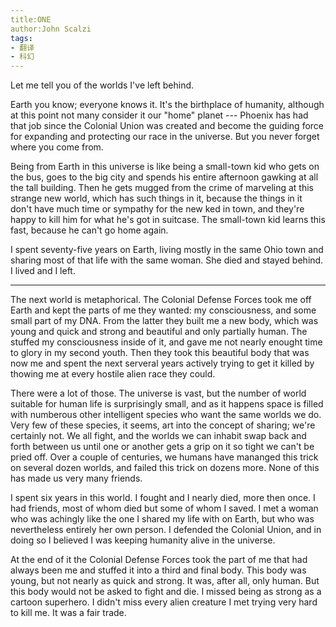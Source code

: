 ```yaml
---
title:ONE
author:John Scalzi
tags:
- 翻译
- 科幻
---
```


Let me tell you of the worlds I've left behind.

Earth you know; everyone knows it. 
It's the birthplace of humanity, although at this point not many consider it 
our "home" planet --- Phoenix has had that job since the Colonial Union was
created and become the guiding force for expanding and protecting our race in
the universe. But you never forget where you come from.

Being from Earth in this universe is like being a small-town kid who
gets on the bus, goes to the big city and spends his entire afternoon
gawking at all the tall building. Then he gets mugged from the crime
of marveling at this strange new world, which has such things in it,
because the things in it don't have much time or sympathy for the
new ked in town, and they're happy to kill him for what he's got in
suitcase. The small-town kid learns this fast, because he can't go 
home again.

I spent seventy-five years on Earth, living mostly in the same 
Ohio town and sharing most of that life with the same woman.
She died and stayed behind. I lived and I left.

------------------------------------

The next world is metaphorical. The Colonial Defense Forces took me
off Earth and kept the parts of me they wanted: my consciousness,
and some small part of my DNA. From the latter they built me a new 
body, which was young and quick and strong and beautiful and only
partially human. The stuffed my consciousness inside of it, and gave
me not nearly enought time to glory in my second youth. Then they 
took this beautiful body that was now me and spent the next serveral
years actively trying to get it killed by thowing me at every hostile
alien race they could.

There were a lot of those. The universe is vast, but the number of 
world suitable for human life is surprisingly small, and as it 
happens space is filled with numberous other intelligent species
who want the same worlds we do. Very few of these species, it seems,
art into the concept of sharing; we're certainly not. We all fight,
and the worlds we can inhabit swap back and forth between us until
one or another gets a grip on it so tight we can't be pried off.
Over a couple of centuries, we humans have mananged this trick
on several dozen worlds, and failed this trick on dozens more. 
None of this has made us very many friends.

I spent six years in this world. I fought and I nearly died, more
then once. I had friends, most of whom died but some of whom I saved.
I met a woman who was achingly like the one I shared my life with
on Earth, but who was nevertheless entirely her own person. I 
defended the Colonial Union, and in doing so I believed I was keeping
humanity alive in the universe.

At the end of it the Colonial Defense Forces took the part of me that 
had always been me and stuffed it into a third and final body. This
body was young, but not nearly as quick and strong. It was, after all,
only human. But this body would not be asked to fight and die. I missed
being as strong as a cartoon superhero. I didn't miss every alien
creature I met trying very hard to kill me. It was a fair trade.



















